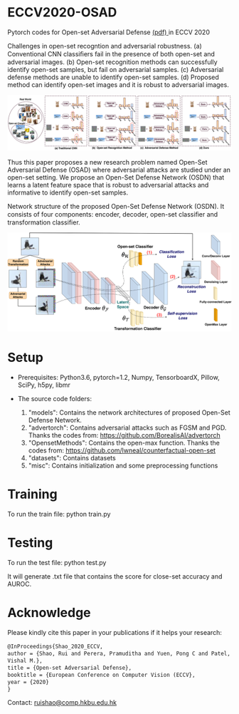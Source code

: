# ECCV2020-OSAD

Pytorch codes for Open-set Adversarial Defense <a href=https://www.ecva.net/papers/eccv_2020/papers_ECCV/papers/123620664.pdf> (pdf) </a> in ECCV 2020 

Challenges in open-set recogntion and adversarial robustness. (a) Conventional CNN classiﬁers fail in the presence of both open-set and adversarial images. (b) Open-set recognition methods can successfully identify open-set samples, but fail on adversarial samples. (c) Adversarial defense methods are unable to identify open-set samples. (d) Proposed method can identify open-set images and it is robust to adversarial images.

<img src="./models/motivation.png" width="600">

Thus this paper proposes a new research problem named Open-Set Adversarial Defense (OSAD) where adversarial attacks are studied under an open-set setting. We propose an Open-Set Defense Network (OSDN) that learns a latent feature space that is robust to adversarial attacks and informative to identify open-set samples.

Network structure of the proposed Open-Set Defense Network (OSDN). It consists of four components: encoder, decoder, open-set classiﬁer and transformation classifier.

<img src="./models/framework.png" width="600">

# Setup

* Prerequisites: Python3.6, pytorch=1.2, Numpy, TensorboardX, Pillow, SciPy, h5py, libmr

* The source code folders:

  1. "models": Contains the network architectures of proposed Open-Set Defense Network. 
  2. "advertorch": Contains adversarial attacks such as FGSM and PGD. Thanks the codes from: https://github.com/BorealisAI/advertorch
  3. "OpensetMethods": Contains the open-max function. Thanks the codes from: https://github.com/lwneal/counterfactual-open-set
  4. "datasets": Contains datasets
  5. "misc": Contains initialization and some preprocessing functions
  
# Training

To run the train file: python train.py

# Testing

To run the test file: python test.py

It will generate .txt file that contains the score for close-set accuracy and AUROC.

# Acknowledge
Please kindly cite this paper in your publications if it helps your research:
```
@InProceedings{Shao_2020_ECCV,
author = {Shao, Rui and Perera, Pramuditha and Yuen, Pong C and Patel, Vishal M.},
title = {Open-set Adversarial Defense},
booktitle = {European Conference on Computer Vision (ECCV},
year = {2020}
}
```

Contact: ruishao@comp.hkbu.edu.hk
